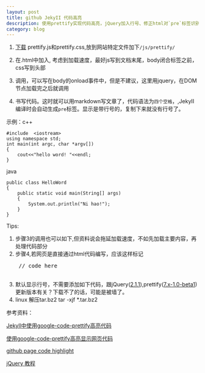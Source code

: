 ```yaml
---
layout: post
title: github JekyII 代码高亮 
description: 使用prettify实现代码高亮，jQuery加入行号、修正html对`pre`标签识别问题
category: blog 
---
```


1. [下载](https://code.google.com/p/google-code-prettify/) prettify.js和prettify.css,放到网站特定文件加下`/js/prettify/`
2. 在.html中加入, 考虑到加载速度，最好js写到文档末尾，body闭合标签之前，css写到头部

    <link href="/js/prettify/prettify.css" rel="stylesheet" type="text/css">
    <script type="text/javascript" src="/js/prettify/prettify.js"></script>

3. 调用，可以写在body的onload事件中，但是不建议，这里用jquery，在DOM节点加载完之后就调用
    <script type="text/javascript">
    //hihtlight
    $(window).load(function () {
            prettyPrint();
            })
    </script>
4. 书写代码。这时就可以用markdown写文章了，代码语法为`四个空格`，,JekyII编译时会自动生成`pre`标签。显示是带行号的，复制下来就没有行号了。

示例：c++

	#include  <iostream>
	using namespace std;
	int main(int argc, char *argv[])
	{
	    cout<<"hello word! "<<endl;
	}
	
java

    public class HelloWord
    {
        public static void main(String[] args)
        {   
            System.out.println("Ni hao!");
        }      
    }

Tips:

1. 步骤3的调用也可以如下,但资料说会拖延加载速度，不如先加载主要内容，再处理代码部分
    <body onload="prettyPrint()">
2. 步骤4,若网页是直接通过html代码编写，应该这样标记
    <pre class="prettyprint">
    // code here
    </pre>
3. 默认显示行号，不需要添加如下代码，跟jQuery([2.1.1](http://code.jquery.com/jquery-2.1.1.min.js)),prettify([7.x-1.0-beta1](http://ftp.drupal.org/files/projects/prettify-7.x-1.0-beta1.zip))更新版本有关？下载不了的话，可能是被墙了。
    <script type="text/javascript">
    $(window).load(function () {
            $("pre").addClass("prettyprint linenums");
            })
    </script>
4. linux 解压tar.bz2
    tar -xjf *.tar.bz2

参考资料：

[Jekyll中使用google-code-prettify高亮代码](http://blog.evercoding.net/2013/02/27/highlight-code-with-google-code-prettify/)

[使用google-code-prettify高亮显示网页代码](http://www.cnblogs.com/changweihua/archive/2012/06/02/2531590.html)

[github page code highlight](http://dj-chen.com/blog%20construction/2012/11/24/github-page-code-highlight/)

[jQuery 教程](http://www.w3school.com.cn/jquery/index.asp)
